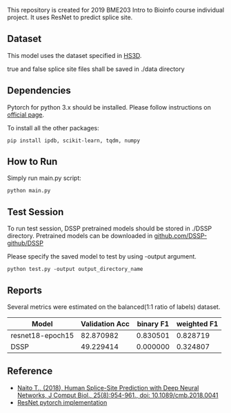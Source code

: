 This repository is created for 2019 BME203 Intro to Bioinfo course individual project. It uses ResNet to predict splice site. 

## Dataset
This model uses the dataset specified in [HS3D](http://www.sci.unisannio.it/docenti/rampone/).

true and false splice site files shall be saved in ./data directory

## Dependencies
Pytorch for python 3.x should be installed. Please follow instructions on [official page](https://pytorch.org/get-started/locally/).

To install all the other packages:
```
pip install ipdb, scikit-learn, tqdm, numpy
```

## How to Run
Simply run main.py script:
```
python main.py
```

## Test Session
To run test session, DSSP pretrained models should be stored in ./DSSP directory. Pretrained models can be downloaded in [github.com/DSSP-github/DSSP](https://github.com/DSSP-github/DSSP)

Please specify the saved model to test by using -output argument.
```
python test.py -output output_directory_name
```

## Reports
Several metrics were estimated on the balanced(1:1 ratio of labels) dataset.

| Model | Validation Acc | binary F1 | weighted F1 |
| --- | --- | --- | ---|
| resnet18-epoch15 | 82.870982 | 0.830501 | 0.828719 |
| DSSP | 49.229414 | 0.000000 | 0.324807 |

## Reference
* [Naito T., (2018), Human Splice-Site Prediction with Deep Neural Networks, J Comput Biol., 25(8):954-961., doi: 10.1089/cmb.2018.0041](https://www.ncbi.nlm.nih.gov/pubmed/29668310)
* [ResNet pytorch implementation](https://github.com/pytorch/vision/blob/master/torchvision/models/resnet.py)
